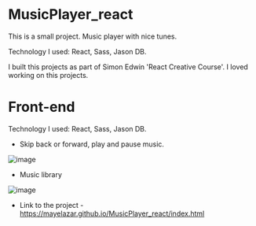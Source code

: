 # MusicPlayer_react
This is a small project. Music player with nice tunes.


 Technology I used:
React, Sass, Jason DB.

I built this projects as part of Simon Edwin 'React Creative Course'.
I loved working on this projects.

# Front-end
Technology I used: React, Sass, Jason DB.

* Skip back or forward, play and pause music.

![image](https://user-images.githubusercontent.com/24205331/149312106-b2416d33-42ae-413e-9d36-6308efd8d558.png)

* Music library

![image](https://user-images.githubusercontent.com/24205331/149312451-71ae3963-c3ef-4113-a90b-c398c5b6da20.png)


* Link to the project - https://mayelazar.github.io/MusicPlayer_react/index.html 
